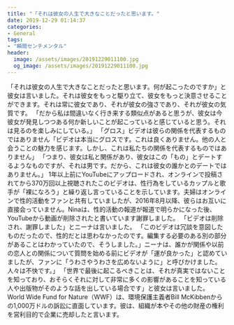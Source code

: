 ```yaml
---
title: "「それは彼女の人生で大きなことだったと思います。"
date: 2019-12-29 01:14:37
categories:
- General
tags:
- "瞬間センチメンタル"
header:
  image: /assets/images/20191229011100.jpg
  og_image: /assets/images/20191229011100.jpg
---
```


「それは彼女の人生で大きなことだったと思います。何が起こったのですか」と彼女は言いました。それは彼女をもっと駆り立て、彼女をもっと決意させることができます。それは常に彼女であり、それが彼女の強さであり、それが彼女の気質です。 「だから私は間違いなく行き来する類似点があると思うが、彼女は今彼女が発見しつつある何か新しいことが起こっていると感じていると思う。それは見るのを楽しみにしている。」 「グロス」ビデオは彼らの関係を代表するものではありません「ビデオは本当にグロスです。これは良くありません。他の人と会うことの魅力を感じます。しかし、これは私たちの関係を代表するものではありません」 「つまり、彼女は私と関係があり、彼女はこの「もの」とデートするようなものですが、それは男です。だから、これは彼女の誰かとのデートではありません。」 1年以上前にYouTubeにアップロードされ、オンラインで投稿されてから370万回以上視聴されたこのビデオは、性行為をしているカップルと歌手が「裸になろう」と繰り返し言っていることを示しています。夫婦はオンラインで性的活動をファンと共有していましたが、2016年8月以降、彼らはお互いに直接会っていません。Ninaは、性的活動の報道が報道で明らかになった後、YouTubeから動画が削除されたと書いています謝罪しました。 「ビデオは削除され、謝罪しました」とニーナは言いました。 「このビデオは冗談を意図したものだったので、性的だとは思わなかったのです。編集する必要のある別の部分があることはわかっていたので、そうしました。」ニーナは、誰かが関係や以前の恋人との関係について質問を始める前にビデオが「運が良かった」と認めていましたが、ファンに「うわさやうわさを広めないように」と呼びかけました。人々は不快です。」 「世界で最後に起こるべきことは、それが真実ではないことを知っており、おそらくそれに対して非常に多くの影響があることを知っている人や出版物がそのような話を出している場合です」と彼女は言いました。 World Wide Fund for Nature（WWF）は、環境保護主義者Bill McKibbenからの1,000万ドルの訴訟に直面しています。彼は、組織が本やその他の財産の権利を営利目的で企業に売却したと言います。
